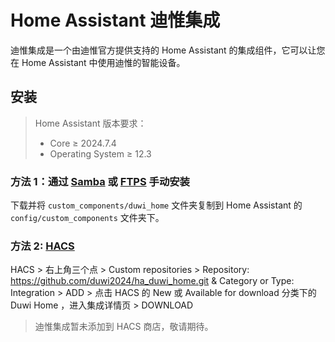 # Home Assistant 迪惟集成

迪惟集成是一个由迪惟官方提供支持的 Home Assistant 的集成组件，它可以让您在 Home Assistant 中使用迪惟的智能设备。

## 安装

> Home Assistant 版本要求：
>
> - Core $\geq$ 2024.7.4
> - Operating System $\geq$ 12.3

### 方法 1：通过 [Samba](https://github.com/home-assistant/addons/tree/master/samba) 或 [FTPS](https://github.com/hassio-addons/addon-ftp) 手动安装

下载并将 `custom_components/duwi_home` 文件夹复制到 Home Assistant 的 `config/custom_components` 文件夹下。


 ### 方法 2: [HACS](https://hacs.xyz/)

HACS > 右上角三个点 > Custom repositories > Repository: https://github.com/duwi2024/ha_duwi_home.git & Category or Type: Integration > ADD > 点击 HACS 的 New 或 Available for download 分类下的 Duwi Home ，进入集成详情页  > DOWNLOAD

> 迪惟集成暂未添加到 HACS 商店，敬请期待。

